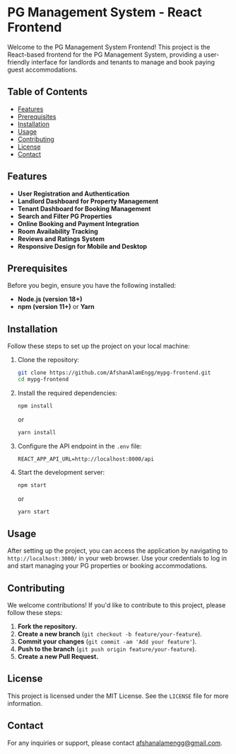 # PG Management System - React Frontend

Welcome to the PG Management System Frontend! This project is the React-based frontend for the PG Management System, providing a user-friendly interface for landlords and tenants to manage and book paying guest accommodations.

## Table of Contents
- [Features](#features)
- [Prerequisites](#prerequisites)
- [Installation](#installation)
- [Usage](#usage)
- [Contributing](#contributing)
- [License](#license)
- [Contact](#contact)

## Features

- **User Registration and Authentication**
- **Landlord Dashboard for Property Management**
- **Tenant Dashboard for Booking Management**
- **Search and Filter PG Properties**
- **Online Booking and Payment Integration**
- **Room Availability Tracking**
- **Reviews and Ratings System**
- **Responsive Design for Mobile and Desktop**

## Prerequisites

Before you begin, ensure you have the following installed:

- **Node.js (version 18+)**
- **npm (version 11+)** or **Yarn**

## Installation

Follow these steps to set up the project on your local machine:

1. Clone the repository:
    ```bash
    git clone https://github.com/AfshanAlamEngg/mypg-frontend.git
    cd mypg-frontend
    ```

2. Install the required dependencies:
    ```bash
    npm install
    ```
    or
    ```bash
    yarn install
    ```

3. Configure the API endpoint in the `.env` file:
    ```env
    REACT_APP_API_URL=http://localhost:8000/api
    ```

4. Start the development server:
    ```bash
    npm start
    ```
    or
    ```bash
    yarn start
    ```

## Usage

After setting up the project, you can access the application by navigating to `http://localhost:3000/` in your web browser. Use your credentials to log in and start managing your PG properties or booking accommodations.

## Contributing

We welcome contributions! If you'd like to contribute to this project, please follow these steps:

1. **Fork the repository.**
2. **Create a new branch** (`git checkout -b feature/your-feature`).
3. **Commit your changes** (`git commit -am 'Add your feature'`).
4. **Push to the branch** (`git push origin feature/your-feature`).
5. **Create a new Pull Request.**

## License

This project is licensed under the MIT License. See the `LICENSE` file for more information.

## Contact

For any inquiries or support, please contact afshanalamengg@gmail.com.

